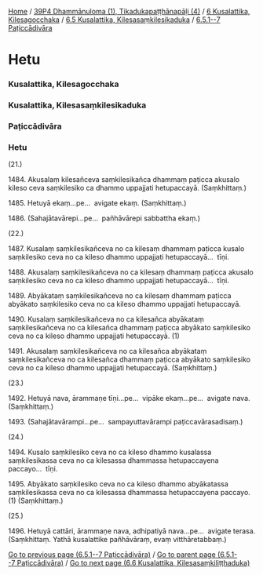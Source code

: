 
[Home](/) / [39P4 Dhammānuloma (1), Tikadukapaṭṭhānapāḷi (4)](../../../../39P4.md) / [6 Kusalattika, Kilesagocchaka](../../../6.md) / [6.5 Kusalattika, Kilesasaṃkilesikaduka](../../6.5.md) / [6.5.1--7 Paṭiccādivāra](../6.5.1--7.md)

# Hetu

### Kusalattika, Kilesagocchaka

### Kusalattika, Kilesasaṃkilesikaduka

### Paṭiccādivāra

### Hetu

(21.)

1484\. Akusalaṃ kilesañceva saṃkilesikañca dhammaṃ paṭicca akusalo kileso ceva saṃkilesiko ca dhammo uppajjati hetupaccayā. (Saṃkhittaṃ.)

1485\. Hetuyā ekaṃ…pe…  avigate ekaṃ. (Saṃkhittaṃ.)

1486\. (Sahajātavārepi…pe…  pañhāvārepi sabbattha ekaṃ.)

(22.)

1487\. Kusalaṃ saṃkilesikañceva no ca kilesaṃ dhammaṃ paṭicca kusalo saṃkilesiko ceva no ca kileso dhammo uppajjati hetupaccayā…  tīṇi.

1488\. Akusalaṃ saṃkilesikañceva no ca kilesaṃ dhammaṃ paṭicca akusalo saṃkilesiko ceva no ca kileso dhammo uppajjati hetupaccayā…  tīṇi.

1489\. Abyākataṃ saṃkilesikañceva no ca kilesaṃ dhammaṃ paṭicca abyākato saṃkilesiko ceva no ca kileso dhammo uppajjati hetupaccayā.

1490\. Kusalaṃ saṃkilesikañceva no ca kilesañca abyākataṃ saṃkilesikañceva no ca kilesañca dhammaṃ paṭicca abyākato saṃkilesiko ceva no ca kileso dhammo uppajjati hetupaccayā. (1)

1491\. Akusalaṃ saṃkilesikañceva no ca kilesañca abyākataṃ saṃkilesikañceva no ca kilesañca dhammaṃ paṭicca abyākato saṃkilesiko ceva no ca kileso dhammo uppajjati hetupaccayā. (Saṃkhittaṃ.)

(23.)

1492\. Hetuyā nava, ārammaṇe tīṇi…pe…  vipāke ekaṃ…pe…  avigate nava. (Saṃkhittaṃ.)

1493\. (Sahajātavārampi…pe…  sampayuttavārampi paṭiccavārasadisaṃ.)

(24.)

1494\. Kusalo saṃkilesiko ceva no ca kileso dhammo kusalassa saṃkilesikassa ceva no ca kilesassa dhammassa hetupaccayena paccayo…  tīṇi.

1495\. Abyākato saṃkilesiko ceva no ca kileso dhammo abyākatassa saṃkilesikassa ceva no ca kilesassa dhammassa hetupaccayena paccayo. (1) (Saṃkhittaṃ.)

(25.)

1496\. Hetuyā cattāri, ārammaṇe nava, adhipatiyā nava…pe…  avigate terasa. (Saṃkhittaṃ. Yathā kusalattike pañhāvāraṃ, evaṃ vitthāretabbaṃ.)

[Go to previous page (6.5.1--7 Paṭiccādivāra)](../6.5.1--7.md) / [Go to parent page (6.5.1--7 Paṭiccādivāra)](../6.5.1--7.md) / [Go to next page (6.6 Kusalattika, Kilesasaṃkiliṭṭhaduka)](../../6.6.md)


